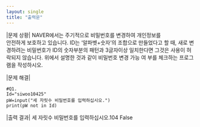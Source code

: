 ```yaml
---
layout: single
title: "출력문"
---
```


|문제 상황|
NAVER에서는 주기적으로 비밀번호를 변경하여 개인정보를  
안전하게 보호하고 있습니다. 
ID는 ‘알파벳+숫자’의 조합으로 만들었다고 할 때, 새로 변경하려는 비밀번호가 ID의 숫자부분의 패턴과 3글자이상 일치한다면 그것은 사용이 허락되지 않습니다. 
  위에서 설명한 것과 같이 비밀번호 변경 가능 여 
부를 체크하는 프로그램을 작성하시오.    

|문제 해결|
~~~
#Q1.
Id="siwoo10425"
pW=input("세 자릿수 비밀번호를 입력하십시오.")
print(pW not in Id)
~~~

|출력 결과|
세 자릿수 비밀번호를 입력하십시오.104
False
